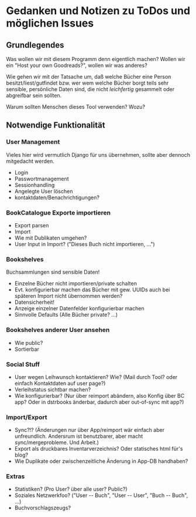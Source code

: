 # Gedanken und Notizen zu ToDos und möglichen Issues

## Grundlegendes

Was wollen wir mit diesem Programm denn eigentlich machen? Wollen wir ein "Host your own Goodreads?", wollen wir was anderes?

Wie gehen wir mit der Tatsache um, daß welche Bücher eine Person besitzt/liest/gutfindet bzw. wer wem welche Bücher borgt teils sehr sensible, persönliche Daten sind, die nicht *leichfertig* gesammelt oder abgreifbar sein sollten.

Warum sollten Menschen dieses Tool verwenden? Wozu?

## Notwendige Funktionalität

### User Management
Vieles hier wird vermutlich Django für uns übernehmen, sollte aber dennoch mitgedacht werden.

- Login
- Passwortmanagement
- Sessionhandling
- Angelegte User löschen
- kontaktdaten/Benachrichtigungen?

### BookCatalogue Exporte importieren
- Export parsen
- Import
- Wie mit Dublikaten umgehen?
- User Input in Import? ("Dieses Buch nicht importieren, ...")

### Bookshelves

Buchsammlungen sind sensible Daten!

- Einzelne Bücher nicht importieren/private schalten
- Evt. konfigurierbar machen das Bücher mit gew. UUIDs auch bei späteren Import nicht übernommen werden?
- Datensicherheit!
- Anzeige einzelner Datenfelder konfigurierbar machen
- Sinnvolle Defaults (Alle Bücher private? ...)

### Bookshelves anderer User ansehen

- Wie public?
- Sortierbar

### Social Stuff

- User wegen Leihwunsch kontaktieren? Wie? (Mail durch Tool? oder einfach Kontaktdaten auf user page?)
- Verleihstatus sichtbar machen?
- Wie konfigurierbar? (Nur über reimport abändern, also Konfig über BC app? Oder in dstrbooks änderbar, dadurch aber out-of-sync mit app?)

### Import/Export

- Sync?!? (Änderungen nur über App/reimport wär einfach aber unfreundlich. Andersrum ist benutzbarer, aber macht sync/mergeprobleme. Und Arbeit.)
- Export als druckbares Inventarverzeichnis? Oder statisches html für's blog?
- Wie Duplikate oder zwischenzeitliche Änderung in App-DB handhaben?

### Extras

- Statistiken? (Pro User? über alle user? Public?)
- Soziales Netzwerkfoo? ("User -- Buch", "User -- User", "Buch -- Buch", ...)
- Buchvorschlagszeugs?


